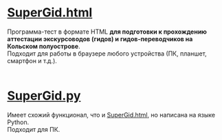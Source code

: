 # [SuperGid.html](https://github.com/ununull/sg/blob/main/SuperGid.html)

Программа-тест в формате HTML **для подготовки к прохождению аттестации экскурсоводов (гидов) и гидов-переводчиков на Кольском полуострове**.<br>
Подходит для работы в браузере любого устройства (ПК, планшет, смартфон и т.д.).
<br><br>

# [SuperGid.py](https://github.com/ununull/sg/blob/main/SuperGid.py)

Имеет схожий функционал, что и [SuperGid.html](https://github.com/ununull/sg/blob/main/SuperGid.html), но написана на языке Python.<br>
Подходит для ПК.
